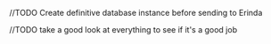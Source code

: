 //TODO Create definitive database instance before sending to Erinda

//TODO take a good look at everything to see if it's a good job
